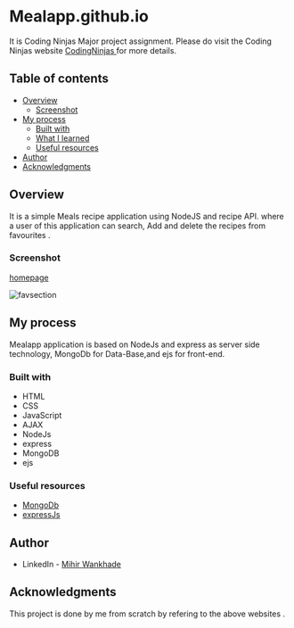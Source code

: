 # Mealapp.github.io
It is  Coding Ninjas Major project assignment. Please do visit the Coding Ninjas website [CodingNinjas ](https://www.codingninjas.com/) for more details.

## Table of contents

- [Overview](#overview)
  - [Screenshot](#screenshot)
- [My process](#my-process)
  - [Built with](#built-with)
  - [What I learned](#what-i-learned)
  - [Useful resources](#useful-resources)
- [Author](#author)
- [Acknowledgments](#acknowledgments)

## Overview

It is a simple Meals recipe application using NodeJS and recipe API. where a user of this application can search, Add and delete the recipes from favourites .

### Screenshot

[homepage](https://user-images.githubusercontent.com/87888969/230884577-f6991dc7-fb55-4704-9bd3-650ec86023d7.png)

![favsection](https://user-images.githubusercontent.com/87888969/230884636-374843cf-e407-43a8-8ffa-6381755829c5.png)

## My process

Mealapp application is based on NodeJs and express as server side technology, MongoDb for Data-Base,and ejs for front-end.  
### Built with

- HTML
- CSS
- JavaScript
- AJAX
- NodeJs
- express
- MongoDB
- ejs
### Useful resources

- [MongoDb](https://mongoosejs.com/)
- [expressJs](https://expressjs.com/)

## Author

- LinkedIn - [Mihir Wankhade](https://www.linkedin.com/in/mihir-wankhade/)


## Acknowledgments

This project is done by me from scratch by refering to the above websites .
